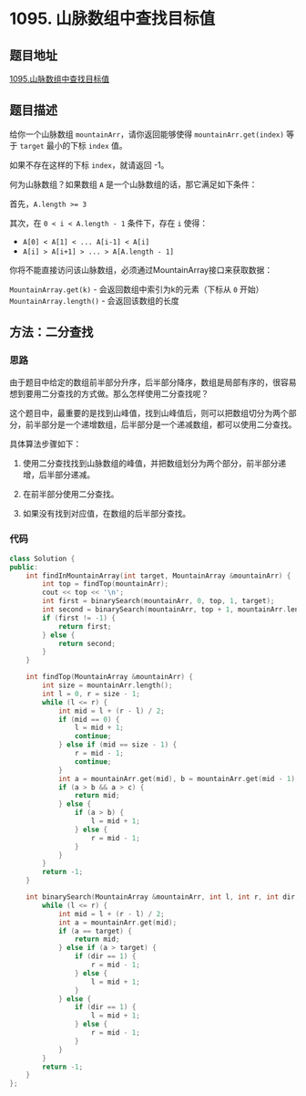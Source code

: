 # 1095. 山脉数组中查找目标值

## 题目地址

[1095.山脉数组中查找目标值](https://leetcode-cn.com/problems/find-in-mountain-array/)

## 题目描述

给你一个山脉数组 `mountainArr`，请你返回能够使得 `mountainArr.get(index)` 等于 `target` 最小的下标 `index` 值。

如果不存在这样的下标 `index`，就请返回 -1。

何为山脉数组？如果数组 `A` 是一个山脉数组的话，那它满足如下条件：

首先，`A.length >= 3`

其次，在 `0 < i < A.length - 1` 条件下，存在 `i` 使得：

* `A[0] < A[1] < ... A[i-1] < A[i]`
* `A[i] > A[i+1] > ... > A[A.length - 1]`

你将不能直接访问该山脉数组，必须通过MountainArray接口来获取数据：

`MountainArray.get(k)` - 会返回数组中索引为k的元素（下标从 `0` 开始）
`MountainArray.length()` - 会返回该数组的长度

## 方法：二分查找

### 思路

由于题目中给定的数组前半部分升序，后半部分降序，数组是局部有序的，很容易想到要用二分查找的方式做。那么怎样使用二分查找呢？

这个题目中，最重要的是找到山峰值，找到山峰值后，则可以把数组切分为两个部分，前半部分是一个递增数组，后半部分是一个递减数组，都可以使用二分查找。

具体算法步骤如下：

1. 使用二分查找找到山脉数组的峰值，并把数组划分为两个部分，前半部分递增，后半部分递减。

2. 在前半部分使用二分查找。

3. 如果没有找到对应值，在数组的后半部分查找。

### 代码

```C++
class Solution {
public:
    int findInMountainArray(int target, MountainArray &mountainArr) {
        int top = findTop(mountainArr);
        cout << top << '\n';
        int first = binarySearch(mountainArr, 0, top, 1, target);
        int second = binarySearch(mountainArr, top + 1, mountainArr.length() - 1, -1, target);
        if (first != -1) {
            return first;
        } else {
            return second;
        }
    }

    int findTop(MountainArray &mountainArr) {
        int size = mountainArr.length();
        int l = 0, r = size - 1;
        while (l <= r) {
            int mid = l + (r - l) / 2;
            if (mid == 0) {
                l = mid + 1;
                continue;
            } else if (mid == size - 1) {
                r = mid - 1;
                continue;
            }
            int a = mountainArr.get(mid), b = mountainArr.get(mid - 1), c = mountainArr.get(mid + 1);
            if (a > b && a > c) {
                return mid;
            } else {
                if (a > b) {
                    l = mid + 1;
                } else {
                    r = mid - 1;
                }
            }
        }
        return -1;
    }

    int binarySearch(MountainArray &mountainArr, int l, int r, int dir, int target) {
        while (l <= r) {
            int mid = l + (r - l) / 2;
            int a = mountainArr.get(mid);
            if (a == target) {
                return mid;
            } else if (a > target) {
                if (dir == 1) {
                    r = mid - 1;
                } else {
                    l = mid + 1;
                }
            } else {
                if (dir == 1) {
                    l = mid + 1;
                } else {
                    r = mid - 1;
                }
            }
        }
        return -1;
    }
};
```